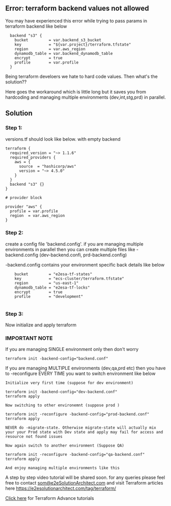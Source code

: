 ## Error: terraform backend values not allowed
You may have experienced this error while trying to pass params in terraform backend like below 

```
  backend "s3" {
    bucket         = var.backend_s3_bucket
    key            = "${var.project}/terraform.tfstate"
    region         = var.aws_region
    dynamodb_table = var.backend_dynamodb_table
    encrypt        = true
    profile        = var.profile
  }
```

Being terraform develoers we hate to hard code values. Then what's the solution??

Here goes the workaround which is little long but it saves you from hardcoding and managing multiple environments (dev,int,stg,prd) in parallel.

## Solution

### Step 1:

versions.tf  should look like below. with empty backend 

```
terraform {
  required_version = "~> 1.1.6"
  required_providers {
    aws = {
      source  = "hashicorp/aws"
      version = "~> 4.5.0"
    }
  }
  backend "s3" {}
}

# provider block

provider "aws" {
  profile = var.profile
  region  = var.aws_region
}

```

### Step 2:

create a config file 'backend.config'. if you are managing multiple environments in parallel then you can create multiple files like <env>-backend.config (dev-backend.confi, prd-backend.config)

<env>-backend.config contains your environment specific back details like below
  
```
    bucket         = "e2esa-tf-states"
    key            = "ecs-cluster/terraform.tfstate"
    region         = "us-east-1"
    dynamodb_table = "e2esa-tf-locks"
    encrypt        = true
    profile        = "development"
  
```
  
### Step 3:

Now initialize and apply terraform
### IMPORTANT NOTE
  If you are managing SINGLE environment only then don't worry 
  
  ```
  terraform init -backend-config="backend.conf"   
  ```
  
  If you are managing MULTIPLE environments (dev,qa,prd etc) then you have to -reconfigure EVERY TIME you want to switch environment like below
  
  ```
  Initialize very first time (suppose for dev environment)
  
  terraform init -backend-config="dev-backend.conf" 
  terraform apply
  
  Now switching to other environemnt (suppose prod )
  
  terraform init -reconfigure -backend-config="prod-backend.conf" 
  terraform apply
  
  NEVER do -migrate-state. Otherwise migrate-state will actually mix your your Prod state with Dev state and apply may fail for access and resource not found issues
  
  Now again switch to another environment (Suppose QA)
  
  terraform init -reconfigure -backend-config="qa-backend.conf" 
  terraform apply
  
  And enjoy managing multiple environments like this
  ```
  
  A step by step video tutorial will be shared soon.
  for any queries please feel free to contact som@e2eSolutionArchitect.com and visit Terraform articles here https://e2esolutionarchitect.com/tag/terraform/
  
  [Click here](https://www.youtube.com/watch?v=v3M_PJAcpzU&list=PLuBBTh-4TzDkUiWqlrwwnJ3QFJdP4JiPy) for Terraform Advance tutorials
  
